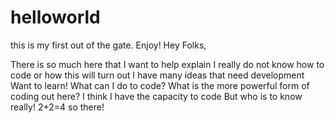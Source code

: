 # helloworld
this is my first out of the gate. Enjoy!
Hey Folks,

There is so much here that I want to help explain
I really do not know how to code
or how this will turn out
I have many ideas that need development
Want to learn!
What can I do to code?
What is the more powerful form of coding out here?
I think I have the capacity to code
But who is to know 
really!
2+2=4
so there!
